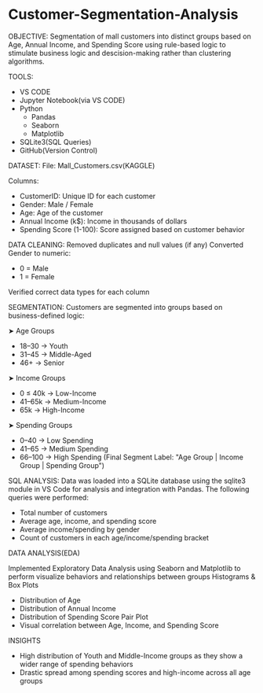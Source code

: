 # Customer-Segmentation-Analysis

OBJECTIVE: 
Segmentation of mall customers into distinct groups based on Age, Annual Income, and Spending Score using rule-based logic to stimulate      business logic and descision-making rather than clustering algorithms.

TOOLS:
- VS CODE
- Jupyter Notebook(via VS CODE)
- Python
  - Pandas
  - Seaborn
  - Matplotlib
- SQLite3(SQL Queries)
- GitHub(Version Control)

DATASET:
File: Mall_Customers.csv(KAGGLE)

Columns: 
- CustomerID: Unique ID for each customer
- Gender: Male / Female
- Age: Age of the customer
- Annual Income (k$): Income in thousands of dollars
- Spending Score (1-100): Score assigned based on customer behavior


DATA CLEANING:
Removed duplicates and null values (if any)
Converted Gender to numeric:
- 0 = Male
- 1 = Female

Verified correct data types for each column


SEGMENTATION:
Customers are segmented into groups based on business-defined logic:

➤ Age Groups
- 18–30 → Youth
- 31–45 → Middle-Aged
- 46+ → Senior
  
➤ Income Groups
- 0 ≤ 40k → Low-Income
- 41–65k → Medium-Income
- 65k → High-Income
  
➤ Spending Groups
- 0–40 → Low Spending
- 41–65 → Medium Spending
- 66–100 → High Spending
(Final Segment Label: "Age Group | Income Group | Spending Group")


SQL ANALYSIS: 
Data was loaded into a SQLite database using the sqlite3 module in VS Code for analysis and integration with Pandas. The following queries were performed:
- Total number of customers
- Average age, income, and spending score
- Average income/spending by gender
- Count of customers in each age/income/spending bracket

DATA ANALYSIS(EDA)

Implemented Exploratory Data Analysis using Seaborn and Matplotlib to perform visualize behaviors and relationships between groups
Histograms & Box Plots
- Distribution of Age
- Distribution of Annual Income
- Distribution of Spending Score
Pair Plot
- Visual correlation between Age, Income, and Spending Score

INSIGHTS
- High distribution of Youth and Middle-Income groups as they show a wider range of spending behaviors
- Drastic spread among spending scores and high-income across all age groups


